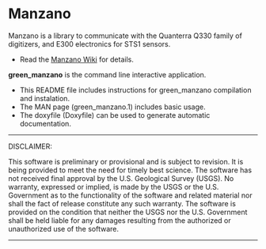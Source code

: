 **Manzano**
=======================

Manzano is a library to communicate with the Quanterra Q330 family of digitizers, and E300 electronics for STS1 sensors.

* Read the [Manzano Wiki](https://github.com/usgs/asl-manzano/wiki) for details.

**green_manzano** is the command line interactive application.

* This README file includes instructions for green_manzano compilation and instalation.
* The MAN page (green_manzano.1) includes basic usage.
* The doxyfile (Doxyfile) can be used to generate automatic documentation.


---------------------------------------------------------
DISCLAIMER:

This software is preliminary or provisional and is subject to revision. It is being provided to meet the need for timely best science. The software has not received final approval by the U.S. Geological Survey (USGS). No warranty, expressed or implied, is made by the USGS or the U.S. Government as to the functionality of the software and related material nor shall the fact of release constitute any such warranty. The software is provided on the condition that neither the USGS nor the U.S. Government shall be held liable for any damages resulting from the authorized or unauthorized use of the software.

---------------------------------------------------------
